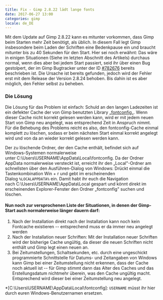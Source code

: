```yaml
---
title: Fix - Gimp 2.8.22 lädt lange fonts
date: 2017-06-27 13:00
categories: gimp
locale: de_DE
---
```


Mit dem Update auf Gimp 2.8.22 kann es mitunter vorkommen, dass Gimp beim Starten mehr Zeit benötigt, als üblich. In diesem Fall legt Gimp insbesondere beim Laden der Schriften eine Bedenkpause ein und braucht mitunter bis zu 40 Sekunden für den Start. Hier sei noch erwähnt: Das wäre in einigen Situationen (Siehe im letzten Abschnitt des Artikels) durchaus normal, wenn dies aber bei jedem Start passiert, seid ihr über einen Bug gestolpert, der im Gimp Bugtracker unter der ID [#782676](https://bugzilla.gnome.org/show_bug.cgi?id=782676) bereits beschrieben ist. Die Ursache ist bereits gefunden, jedoch wird der Fehler erst mit dem Release der Version 2.8.24 behoben. Bis dahin ist es aber möglich, den Fehler selbst zu beheben.

<!--more-->

### Die Lösung

Die Lösung für das Problem ist einfach: Schuld an den langen Ladezeiten ist ein defekter Cache der von Gimp benutzten Library „[fontconfig](https://www.freedesktop.org/wiki/Software/fontconfig/)„. Wenn dieser Cache nicht korrekt gelesen werden kann, wird er mit jedem neuen Start von Gimp neu angelegt, was entsprechend Zeit in Anspruch nimmt. Für die Behebung des Problems reicht es also, den fontconfig-Cache einmal komplett zu löschen, sodass er beim nächsten Start einmal korrekt angelegt wird und von da an wieder korrekt gelesen werden kann.

Der zu löschende Ordner, der den Cache enthält, befindet sich auf Windows-Systemen normalerweise unter C:\Users\USERNAME\AppData\Local\fontconfig. Da der Ordner AppData normalerweise versteckt ist, erreicht ihr den „Local"-Ordner am schnellsten über den Ausführen-Dialog von Windows: Drückt einmal die Tastenkombination Win + r und gebt im erscheinenden Dialog `%LOCALAPPDATA%` ein. Damit habt ihr euch die Navigation nach C:\Users\USERNAME\AppData\Local gespart und könnt direkt im erscheinenden Explorer-Fenster den Ordner „fontconfig" suchen und löschen.

#### Nun noch zur versprochenen Liste der Situationen, in denen der Gimp-Start auch normalerweise länger dauern darf:

1.  Nach der Installation direkt nach der Installation kann noch kein Fontcache existieren -- entsprechend muss er da immer neu angelegt werden
2.  Nach der Installation neuer Schriften: Mit der Installation neuer Schriften wird der bisherige Cache ungültig, da dieser die neuen Schriften nicht enthält und Gimp legt einen neuen an.
3.  Bei Zeitumstellungen, Schaltsekunden, etc. durch eine ungeschickt programmierte Schnittstelle für Datums- und Zeitangaben von Windows kann Gimp bei einer Zeitumstellung nicht erkennen, dass der Cache noch aktuell ist -- für Gimp stimmt dann das Alter des Caches und das Erstellungsdatum nichtmehr überein, was den Cache ungültig macht. Entsprechend wird dieser bei einer Zeitumstellung neu angelegt.


*[C:\Users\USERNAME\AppData\Local\fontconfig]: `USERNAME` müsst ihr hier durch euren Windows-Benutzernamen ersetzen.